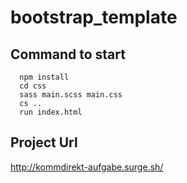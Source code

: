 # bootstrap_template
## Command to start
  ```
    npm install
    cd css
    sass main.scss main.css
    cs ..
    run index.html
  ```
## Project Url
http://kommdirekt-aufgabe.surge.sh/
